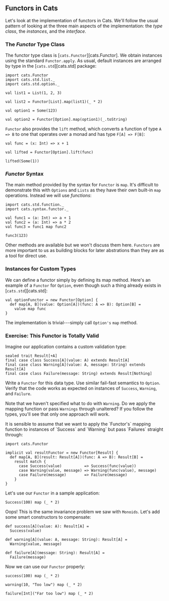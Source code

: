 ## Functors in Cats

Let's look at the implementation of functors in Cats. We'll follow the usual pattern of looking at the three main aspects of the implementation: the *type class*, the *instances*, and the *interface*.

### The *Functor* Type Class

The functor type class is [`cats.Functor`][cats.Functor]. We obtain instances using the standard `Functor.apply`. As usual, default instances are arranged by type in the [`cats.std`][cats.std] package:

```tut:book
import cats.Functor
import cats.std.list._
import cats.std.option._

val list1 = List(1, 2, 3)

val list2 = Functor[List].map(list1)(_ * 2)

val option1 = Some(123)

val option2 = Functor[Option].map(option1)(_.toString)
```

`Functor` also provides the `lift` method, which converts a function of type `A => B` to one that operates over a monad and has type `F[A] => F[B]`:

```tut:book
val func = (x: Int) => x + 1

val lifted = Functor[Option].lift(func)

lifted(Some(1))
```

### *Functor* Syntax

The main method provided by the syntax for `Functor` is `map`. It's difficult to demonstrate this with `Options` and `Lists` as they have their own built-in `map` operations. Instead we will use *functions*:

```tut:book
import cats.std.function._
import cats.syntax.functor._

val func1 = (a: Int) => a + 1
val func2 = (a: Int) => a * 2
val func3 = func1 map func2

func3(123)
```

Other methods are available but we won't discuss them here. `Functors` are more important to us as building blocks for later abstrations than they are as a tool for direct use.

### Instances for Custom Types

We can define a functor simply by defining its map method. Here's an example of a `Functor` for `Option`, even though such a thing already exists in [`cats.std`][cats.std]:

```tut:book
val optionFunctor = new Functor[Option] {
  def map[A, B](value: Option[A])(func: A => B): Option[B] =
    value map func
}
```

The implementation is trivial---simply call `Option's` `map` method.

### Exercise: This Functor is Totally Valid

Imagine our application contains a custom validation type:

```tut:book
sealed trait Result[+A]
final case class Success[A](value: A) extends Result[A]
final case class Warning[A](value: A, message: String) extends Result[A]
final case class Failure(message: String) extends Result[Nothing]
```

Write a `Functor` for this data type. Use similar fail-fast semantics to `Option`. Verify that the code works as expected on instances of `Success`, `Warning`, and `Failure`.

Note that we haven't specified what to do with `Warning`. Do we apply the mapping function or pass `Warnings` through unaltered? If you follow the types, you'll see that only one approach will work.

<div class="solution">
It is sensible to assume that we want to apply the `Functor's` mapping function to instances of `Success` and `Warning` but pass `Failures` straight through:

```tut:book
import cats.Functor

implicit val resultFunctor = new Functor[Result] {
  def map[A, B](result: Result[A])(func: A => B): Result[B] =
    result match {
      case Success(value)          => Success(func(value))
      case Warning(value, message) => Warning(func(value), message)
      case Failure(message)        => Failure(message)
    }
}
```

Let's use our `Functor` in a sample application:

```tut:book:fail
Success(100) map (_ * 2)
```

Oops! This is the same invariance problem we saw with `Monoids`. Let's add some smart constructors to compensate:

```tut:book
def success[A](value: A): Result[A] =
  Success(value)

def warning[A](value: A, message: String): Result[A] =
  Warning(value, message)

def failure[A](message: String): Result[A] =
  Failure(message)
```

Now we can use our `Functor` properly:

```tut:book
success(100) map (_ * 2)

warning(10, "Too low") map (_ * 2)

failure[Int]("Far too low") map (_ * 2)
```
</div>

